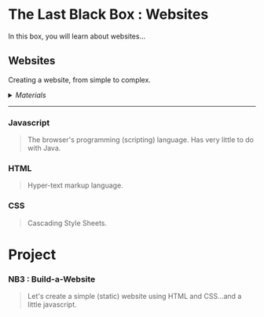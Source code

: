 # The Last Black Box : Websites
In this box, you will learn about websites...

## Websites
Creating a website, from simple to complex.

<details><summary><i>Materials</i></summary><p>

Name|Depth|Description| # |Package|Data|Link|
:-------|:---:|:----------|:-----:|:-:|:--:|:--:|

</p></details><hr>

### Javascript
> The browser's programming (scripting) language. Has very little to do with Java.


### HTML
> Hyper-text markup language.


### CSS
> Cascading Style Sheets.


# Project
### NB3 : Build-a-Website
> Let's create a simple (static) website using HTML and CSS...and a little javascript.


